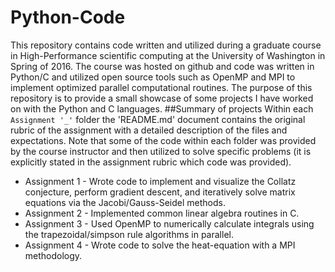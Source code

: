 # Python-Code

This repository contains code written and utilized during a graduate course in High-Performance scientific computing at the University of Washington in Spring of 2016. The course was hosted on github and code was written in Python/C and utilized open source tools such as OpenMP and MPI to implement optimized parallel computational routines. The purpose of this repository is to provide a small showcase of some projects I have worked on with the Python and C languages.
##Summary of projects
Within each `Assignment '_'` folder the 'README.md' document contains the original rubric of the assignment with a detailed description of the files and expectations. Note that some of the code within each folder was provided by the course instructor and then utilized to solve specific problems (it is explicitly stated in the assignment rubric which code was provided).  
* Assignment 1 - Wrote code to implement and visualize the Collatz conjecture, perform gradient descent, and iteratively solve matrix equations via the Jacobi/Gauss-Seidel methods. 
* Assignment 2 - Implemented common linear algebra routines in C.
* Assignment 3 - Used OpenMP to numerically calculate integrals using the trapezoidal/simpson rule algorithms in parallel. 
* Assignment 4 - Wrote code to solve the heat-equation with a MPI methodology.

 
